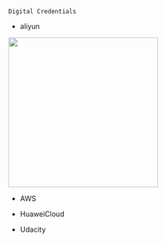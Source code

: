 `Digital Credentials`

* aliyun
<img src="https://ucc-image.oss-cn-beijing.aliyuncs.com/credential/120/959a18ac0fd84526ac32432b059068b1.png" width = 300 >
  
* AWS

* HuaweiCloud

* Udacity
